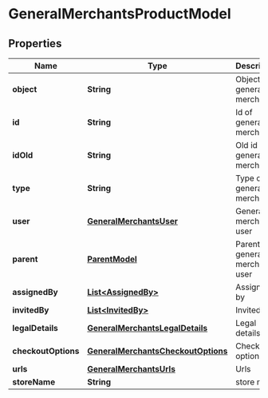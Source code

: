 
# GeneralMerchantsProductModel

## Properties
Name | Type | Description | Notes
------------ | ------------- | ------------- | -------------
**object** | **String** | Object of general merchant | 
**id** | **String** | Id of general merchant | 
**idOld** | **String** | Old id of general merchant | 
**type** | **String** | Type of general merchant | 
**user** | [**GeneralMerchantsUser**](GeneralMerchantsUser.md) | General merchant user | 
**parent** | [**ParentModel**](ParentModel.md) | Parent of general merchant user | 
**assignedBy** | [**List&lt;AssignedBy&gt;**](AssignedBy.md) | Assigned by | 
**invitedBy** | [**List&lt;InvitedBy&gt;**](InvitedBy.md) | Invited by | 
**legalDetails** | [**GeneralMerchantsLegalDetails**](GeneralMerchantsLegalDetails.md) | Legal details | 
**checkoutOptions** | [**GeneralMerchantsCheckoutOptions**](GeneralMerchantsCheckoutOptions.md) | Checkout options | 
**urls** | [**GeneralMerchantsUrls**](GeneralMerchantsUrls.md) | Urls | 
**storeName** | **String** | store name | 



